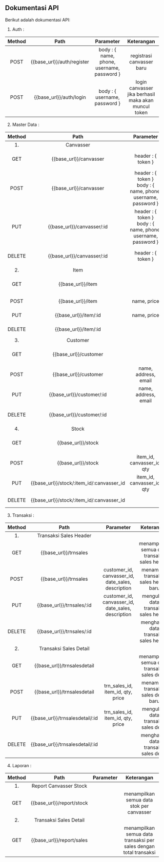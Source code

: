 ## Dokumentasi API

Berikut adalah dokumentasi API:

1. Auth :

| 	Method	 | 	Path	 | 	Parameter	 | 	Keterangan	 | 
| 	:-----:	 | 	:-----:	 | 	:-----:	 | 	:-----:	 |  
| 	POST	| 	{{base_url}}/auth/register	| 	body : { name, phone, username, password }	 | registrasi canvasser baru |
| 	POST	| 	{{base_url}}/auth/login	| 	body : { username, password }	 | login canvasser jika berhasil maka akan muncul token |


2. Master Data :

| 	Method	 | 	Path	 | 	Parameter	 | 	Keterangan	 | 
| 	:-----:	 | 	:-----:	 | 	:-----:	 | 	:-----:	 |  
| 	1.	| 	Canvasser	|  |  |
| 	GET	| 	{{base_url}}/canvasser	| header : { token } | menampilkan semua data canvasser |
| 	POST	| 	{{base_url}}/canvasser	| header : { token } <br/> body : { name, phone, username, password }	 | menambah canvasser baru |
| 	PUT	| 	{{base_url}}/canvasser/:id	| 	header : { token } <br/> body : { name, phone, username, password }	 | mengubah data canvasser |
| 	DELETE	| 	{{base_url}}/canvasser/:id	| header : { token } | menghapus data canvasser |
| 	2.	| 	Item	|  |  |
| 	GET	| 	{{base_url}}/item	|  | menampilkan semua data item |
| 	POST	| 	{{base_url}}/item	| 	name, price	 | menambah item baru |
| 	PUT	| 	{{base_url}}/item/:id	| 	name, price	 | mengubah data item |
| 	DELETE	| 	{{base_url}}/item/:id	|  | menghapus data item |
| 	3.	| 	Customer	|  |  |
| 	GET	| 	{{base_url}}/customer	|  | menampilkan semua data customer |
| 	POST	| 	{{base_url}}/customer	| 	name, address, email	 | menambah customer baru |
| 	PUT	| 	{{base_url}}/customer/:id	| 	name, address, email	 | mengubah data customer |
| 	DELETE	| 	{{base_url}}/customer/:id	|  | menghapus data customer |
| 	4.	| 	Stock	|  |  |
| 	GET	| 	{{base_url}}/stock	|  | menampilkan semua data stock |
| 	POST	| 	{{base_url}}/stock	| 	item_id, canvasser_id, qty	 | menambah stock baru |
| 	PUT	| 	{{base_url}}/stock/:item_id/:canvasser_id	| 	item_id, canvasser_id, qty	 | mengubah data stock |
| 	DELETE	| 	{{base_url}}/stock/:item_id/:canvasser_id   |  | menghapus data stock |

3. Transaksi :

| 	Method	 | 	Path	 | 	Parameter	 | 	Keterangan	 | 
| 	:-----:	 | 	:-----:	 | 	:-----:	 | 	:-----:	 |  
| 	1.	| 	Transaksi Sales Header	|  |  |
| 	GET	| 	{{base_url}}/trnsales	|  | menampilkan semua data transaksi sales header |
| 	POST	| 	{{base_url}}/trnsales	| 	customer_id, canvasser_id, date_sales, description	 | menambah transaksi sales header baru |
| 	PUT	| 	{{base_url}}/trnsales/:id	| 	customer_id, canvasser_id, date_sales, description	 | mengubah data transaksi sales header |
| 	DELETE	| 	{{base_url}}/trnsales/:id   |  | menghapus data transaksi sales header |
| 	2.	| 	Transaksi Sales Detail	|  |  |
| 	GET	| 	{{base_url}}/trnsalesdetail	|  | menampilkan semua data transaksi sales detail |
| 	POST	| 	{{base_url}}/trnsalesdetail	| 	trn_sales_id, item_id, qty, price	 | menambah transaksi sales detail baru |
| 	PUT	| 	{{base_url}}/trnsalesdetail/:id	| 	trn_sales_id, item_id, qty, price	 | mengubah data transaksi sales detail |
| 	DELETE	| 	{{base_url}}/trnsalesdetail/:id   |  | menghapus data transaksi sales detail |

4. Laporan :

| 	Method	 | 	Path	 | 	Parameter	 | 	Keterangan	 | 
| 	:-----:	 | 	:-----:	 | 	:-----:	 | 	:-----:	 |  
| 	1.	| 	Report Canvasser Stock	|  |  |
| 	GET	| 	{{base_url}}/report/stock	|  | menampilkan semua data stok per canvasser |
| 	2.	| 	Transaksi Sales Detail	|  |  |
| 	GET	| 	{{base_url}}/report/sales	|  | menampilkan semua data transaksi per sales dengan total transaksi |